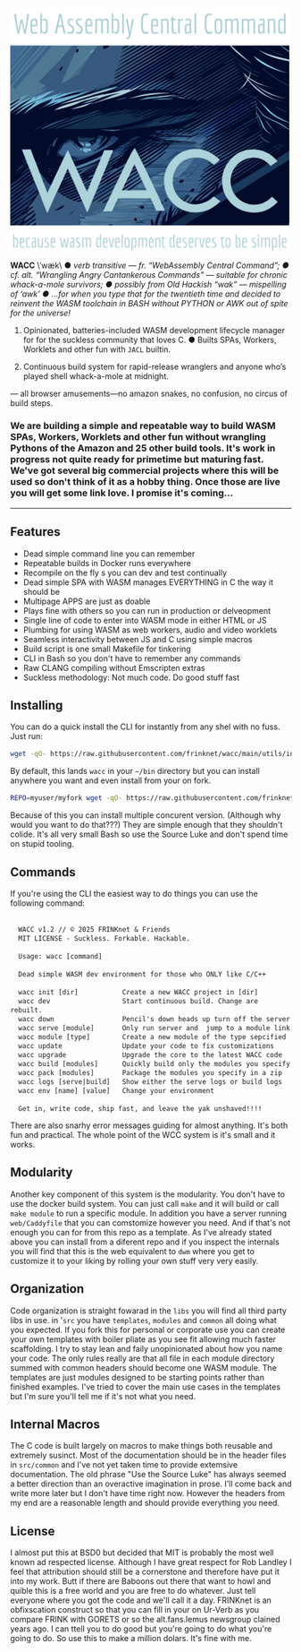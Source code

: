 <img src="logo.svg" width="500">

**WACC** \ˈwæk\ ● *verb transitive* — *fr. “WebAssembly Central Command”; ● cf. alt. “Wrangling Angry Cantankerous Commands” — suitable for chronic whack-a-mole survivors; ● possibly from Old Hackish “wak” — mispelling of ‘awk’  ● ...for when you type that for the twentieth time and decided to reinvent the WASM toolchain in BASH without PYTHON or AWK out of spite for the universe!*

1. Opinionated, batteries-included WASM development lifecycle manager for for the suckless community that loves C. ● Builts SPAs, Workers, Worklets and other fun with `JACL` builtin.

2. Continuous build system for rapid-release wranglers and anyone who’s played shell whack-a-mole at midnight.

 — all browser amusements—no amazon snakes, no confusion, no circus of build steps.

### We are building a simple and repeatable way to build WASM SPAs, Workers, Worklets and other fun without wrangling Pythons of the Amazon and 25 other build tools. It's work in progress not quite ready for primetime but maturing fast. We've got several big commercial projects where this will be used so don't think of it as a hobby thing. Once those are live you will get some link love. I promise it's coming...

---

## Features

- Dead simple command line you can remember
- Repeatable builds in Docker runs everywhere
- Recompile on the fly s you can dev and test continually
- Dead simple SPA with WASM manages EVERYTHING in C the way it should be
- Multipage APPS are just as doable
- Plays fine with others so you can run in production or delveopment
- Single line of code to enter into WASM mode in either HTML or JS
- Plumbing for using WASM as web workers, audio and video worklets
- Seamless interactivity between JS and C using simple macros
- Build script is one small Makefile for tinkering
- CLI in Bash so you don't have to remember any commands
- Raw CLANG compiling without Emscripten extras
- Suckless methodology: Not much code. Do good stuff fast

## Installing

You can do a quick install the CLI for instantly from any shel with no fuss. Just run:

```sh
wget -qO- https://raw.githubusercontent.com/frinknet/wacc/main/utils/install.sh | sh
```

By default, this lands `wacc` in your `~/bin` directory but you can install anywhere you want and even install from your on fork.

```sh
REPO=myuser/myfork wget -qO- https://raw.githubusercontent.com/frinknet/wacc/main/utils/install.sh | sudo sh -s /usr/local/bin/wacc
```

Because of this you can install multiple concurent version. (Although why would you want to do that???) They are simple enough that they shouldn't colide. It's all very small Bash so use the Source Luke and don't spend time on stupid tooling.

## Commands

If you're using the CLI the easiest way to do things you can use the following command:

```text

  WACC v1.2 // © 2025 FRINKnet & Friends
  MIT LICENSE - Suckless. Forkable. Hackable.

  Usage: wacc [command]

  Dead simple WASM dev environment for those who ONLY like C/C++ 

  wacc init [dir]           Create a new WACC project in [dir]
  wacc dev                  Start continuous build. Change are rebuilt.
  wacc down                 Pencil's down heads up turn off the server
  wacc serve [module]       Only run server and  jump to a module link
  wacc module [type]        Create a new module of the type sepcified
  wacc update               Update your code to fix customizations
  wacc upgrade              Upgrade the core to the latest WACC code
  wacc build [modules]      Quickly build only the modules you specify
  wacc pack [modules]       Package the modules you specify in a zip
  wacc logs [serve|build]   Show either the serve logs or build logs
  wacc env [name] [value]   Change your environment

  Get in, write code, ship fast, and leave the yak unshaved!!!!

```
There are also snarhy error messages guiding for almost anything. It's both fun and practical. The whole point of the WCC system is it's small and it works.

## Modularity

Another key component of this system is the modularity. You don't have to use the docker build system. You can just call `make` and it will build or call `make module` to run a specific module. In addition you have a server running `web/Caddyfile` that you can comstomize however you need. And if that's not enough you can for from this repo as a template. As I've already stated above you can install from a diferent repo  and if you inspect the internals you will find that this is the web equivalent to `dwm` where you get to customize it to your liking by rolling your own stuff very very easily.

## Organization

Code organization is straight fowarad in the `libs` you will find all third party libs in use. in '`src` you have `templates`, `modules` and `common` all doing what you expected. If you fork this for personal or corporate use you can create your own templates with boiler pliate as you see fit allowing much faster scaffolding. I try to stay lean and faily unopinionated about how you name your code. The only rules really are that all file in each module directory summed with common headers should become one WASM module. The templates are just modules designed to be starting points rather than finished examples. I've tried to cover the main use cases in the templates but I'm sure you'll tell me if it's not what you need.

## Internal Macros

The C code is built largely on macros to make things both reusable and extremely susinct. Most of the documentation should be in the header files in `src/common` and I've not yet taken time to provide extemsive documentation. The old phrase "Use the Source Luke" has always seemed a better direction than an overactive imagination in prose. I'll come back and write more later but I don't have time right now. However the headers from my end are a reasonable length and should provide everything you need.

## License

I almost put this at BSD0 but decided that MIT is probably the most well known ad respected license. Although I have great respect for Rob Landley I feel that attribution should still be a cornerstone and therefore have put it into my work. Butt if there are Baboons out there that want to howl and quible this is a free world and you are free to do whatever. Just tell everyone where you got the code and we'll call it a day. FRINKnet is an obfixscation construct so that you can fill in your on Ur-Verb as you compare FRINK with GORETS or so the alt.fans.lemus newsgroup clained years ago. I can ttell you to do good but you're going to do what you're going to do. So use this to make a million dolars. It's fine with me.

